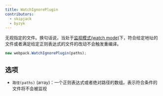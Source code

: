 ```yaml
---
title: WatchIgnorePlugin
contributors:
  - skipjack
  - byzyk
---
```


无视指定的文件。换句话说，当处于[监视模式(watch mode)](/configuration/watch)下，符合给定地址的文件或者满足给定正则表达式的文件的改动不会触发重编译。

``` javascript
new webpack.WatchIgnorePlugin(paths);
```


## 选项

- `路径(paths)` (array)：一个正则表达式或者绝对路径的数组。表示符合条件的文件将不会被监视
